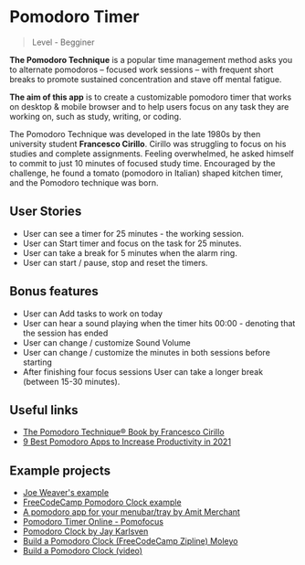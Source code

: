 # Pomodoro Timer

>Level - Begginer

**The Pomodoro Technique** is a popular time management method asks you to alternate pomodoros – focused work sessions – with frequent short breaks to promote sustained concentration and stave off mental fatigue.

**The aim of this app** is to create a customizable pomodoro timer that works on desktop & mobile browser and to help users focus on any task they are working on, such as study, writing, or coding. 

The Pomodoro Technique was developed in the late 1980s by then university student **Francesco Cirillo**. Cirillo was struggling to focus on his studies and complete assignments. Feeling overwhelmed, he asked himself to commit to just 10 minutes of focused study time. Encouraged by the challenge, he found a tomato (pomodoro in Italian) shaped kitchen timer, and the Pomodoro technique was born.

## User Stories
- User can see a timer for 25 minutes - the working session.
- User can Start timer and focus on the task for 25 minutes.
- User can take a break for 5 minutes when the alarm ring.
- User can start / pause, stop and reset the timers.

## Bonus features

- User can Add tasks to work on today
- User can hear a sound playing when the timer hits 00:00 - denoting that the session has ended
- User can change / customize Sound Volume
- User can change / customize the minutes in both sessions before starting
- After finishing four focus sessions User can take a longer break (between 15-30 minutes).

## Useful links
- [The Pomodoro Technique® Book by Francesco Cirillo](https://francescocirillo.com/products/the-pomodoro-technique)
- [9 Best Pomodoro Apps to Increase Productivity in 2021](https://geekbot.com/blog/best-pomodoro-apps/#pomotodo)

## Example projects

- [Joe Weaver's example](https://codepen.io/JoeCodesStuff/pen/bLbbxK)
- [FreeCodeCamp Pomodoro Clock example](https://codepen.io/freeCodeCamp/full/XpKrrW)
- [A pomodoro app for your menubar/tray by Amit Merchant](https://github.com/amitmerchant1990/pomolectron/blob/91e651612337fb11c46e5d2bd2bdc0feaad24289/README.md)
- [Pomodoro Timer Online - Pomofocus](https://pomofocus.io/)
- [Pomodoro Clock by Jay Karlsven](https://codepen.io/JayV30/pen/ZWEqLQ)
- [Build a Pomodoro Clock (FreeCodeCamp Zipline) Moleyo](https://codepen.io/Moleyo/pen/JdypaP)
- [Build a Pomodoro Clock (video)](https://www.youtube.com/watch?v=5rz6XbrCqt0&ab_channel=FlorinPop)
